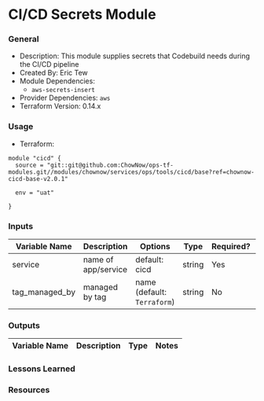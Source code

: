 # CI/CD Secrets Module

### General

* Description: This module supplies secrets that Codebuild needs during the CI/CD pipeline
* Created By: Eric Tew
* Module Dependencies:
  * `aws-secrets-insert`
* Provider Dependencies: `aws`
* Terraform Version: 0.14.x

### Usage

* Terraform:

```
module "cicd" {
  source = "git::git@github.com:ChowNow/ops-tf-modules.git//modules/chownow/services/ops/tools/cicd/base?ref=chownow-cicd-base-v2.0.1"

  env = "uat"

}
```


### Inputs

| Variable Name          | Description                  | Options                             | Type   | Required? | Notes |
| ---------------------- | ---------------------------- | ----------------------------------- | ------ | --------- | ----- |
| service                | name of app/service          | default: cicd           | string | Yes       | N/A   |
| tag_managed_by         | managed by tag               | name (default: `Terraform`)         | string | No        | N/A   |



### Outputs

| Variable Name | Description | Type | Notes |
| ------------- | ----------- | ---- | ----- |



### Lessons Learned

### Resources

